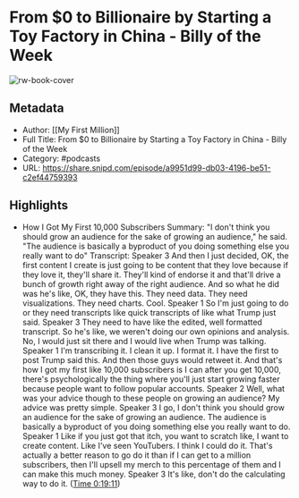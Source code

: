 # From $0 to Billionaire by Starting a Toy Factory in China - Billy of the Week

![rw-book-cover](https://images.weserv.nl/?url=https%3A%2F%2Fmegaphone.imgix.net%2Fpodcasts%2F39846662-79ea-11eb-9b06-a75ddc4bddcc%2Fimage%2FMFM_Logo.jpg%3Fixlib%3Drails-2.1.2%26max-w%3D3000%26max-h%3D3000%26fit%3Dcrop%26auto%3Dformat%2Ccompress&w=100&h=100)

## Metadata
- Author: [[My First Million]]
- Full Title: From $0 to Billionaire by Starting a Toy Factory in China - Billy of the Week
- Category: #podcasts
- URL: https://share.snipd.com/episode/a9951d99-db03-4196-be51-c2ef44759393

## Highlights
- How I Got My First 10,000 Subscribers
  Summary:
  "I don't think you should grow an audience for the sake of growing an audience," he said. "The audience is basically a byproduct of you doing something else you really want to do"
  Transcript:
  Speaker 3
  And then I just decided, OK, the first content I create is just going to be content that they love because if they love it, they'll share it. They'll kind of endorse it and that'll drive a bunch of growth right away of the right audience. And so what he did was he's like, OK, they have this. They need data. They need visualizations. They need charts. Cool.
  Speaker 1
  So I'm just going to do or they need transcripts like quick transcripts of like what Trump just said.
  Speaker 3
  They need to have like the edited, well formatted transcript. So he's like, we weren't doing our own opinions and analysis. No, I would just sit there and I would live when Trump was talking.
  Speaker 1
  I'm transcribing it. I clean it up. I format it. I have the first to post Trump said this. And then those guys would retweet it. And that's how I got my first like 10,000 subscribers is I can after you get 10,000, there's psychologically the thing where you'll just start growing faster because people want to follow popular accounts.
  Speaker 2
  Well, what was your advice though to these people on growing an audience? My advice was pretty simple.
  Speaker 3
  I go, I don't think you should grow an audience for the sake of growing an audience. The audience is basically a byproduct of you doing something else you really want to do.
  Speaker 1
  Like if you just got that itch, you want to scratch like, I want to create content. Like I've seen YouTubers. I think I could do it. That's actually a better reason to go do it than if I can get to a million subscribers, then I'll upsell my merch to this percentage of them and I can make this much money.
  Speaker 3
  It's like, don't do the calculating way to do it. ([Time 0:19:11](https://share.snipd.com/snip/0597024d-db10-4fde-98d0-e5114cd38759))
